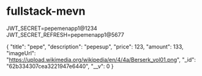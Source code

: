 # fullstack-mevn

JWT_SECRET=pepemenapp1@1234
JWT_SECRET_REFRESH=pepemenapp1@5677


{
        "title": "pepe",
        "description": "pepesup",
        "price": 123,
        "amount": 133,
        "imageUrl": "https://upload.wikimedia.org/wikipedia/en/4/4a/Berserk_vol01.png",
        "_id": "62b334307cea3221947e6440",
        "__v": 0
    }
